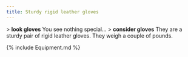 ```yaml
---
title: Sturdy rigid leather gloves
---
```


\> **look gloves**
You see nothing special...
\> **consider gloves**
They are a sturdy pair of rigid leather gloves.
They weigh a couple of pounds.

{% include Equipment.md %}